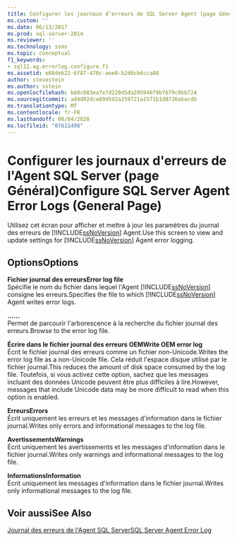```yaml
---
title: Configurer les journaux d’erreurs de SQL Server Agent (page Général) | Microsoft Docs
ms.custom: ''
ms.date: 06/13/2017
ms.prod: sql-server-2014
ms.reviewer: ''
ms.technology: ssms
ms.topic: conceptual
f1_keywords:
- sql12.ag.errorlog.configure.f1
ms.assetid: e08de622-6f87-470c-aee0-b2d6cb6cca88
author: stevestein
ms.author: sstein
ms.openlocfilehash: bd4c083ea7e7d220d5da20594079b7679c0bb724
ms.sourcegitcommit: ad4d92dce894592a259721a1571b1d8736abacdb
ms.translationtype: MT
ms.contentlocale: fr-FR
ms.lasthandoff: 08/04/2020
ms.locfileid: "87611498"
---
```

# <a name="configure-sql-server-agent-error-logs-general-page"></a><span data-ttu-id="a59b5-102">Configurer les journaux d'erreurs de l'Agent SQL Server (page Général)</span><span class="sxs-lookup"><span data-stu-id="a59b5-102">Configure SQL Server Agent Error Logs (General Page)</span></span>
  <span data-ttu-id="a59b5-103">Utilisez cet écran pour afficher et mettre à jour les paramètres du journal des erreurs de [!INCLUDE[ssNoVersion](../../includes/ssnoversion-md.md)] Agent.</span><span class="sxs-lookup"><span data-stu-id="a59b5-103">Use this screen to view and update settings for [!INCLUDE[ssNoVersion](../../includes/ssnoversion-md.md)] Agent error logging.</span></span>  
  
## <a name="options"></a><span data-ttu-id="a59b5-104">Options</span><span class="sxs-lookup"><span data-stu-id="a59b5-104">Options</span></span>  
 <span data-ttu-id="a59b5-105">**Fichier journal des erreurs**</span><span class="sxs-lookup"><span data-stu-id="a59b5-105">**Error log file**</span></span>  
 <span data-ttu-id="a59b5-106">Spécifie le nom du fichier dans lequel l'Agent [!INCLUDE[ssNoVersion](../../includes/ssnoversion-md.md)] consigne les erreurs.</span><span class="sxs-lookup"><span data-stu-id="a59b5-106">Specifies the file to which [!INCLUDE[ssNoVersion](../../includes/ssnoversion-md.md)] Agent writes error logs.</span></span>  
  
 <span data-ttu-id="a59b5-107">**...**</span><span class="sxs-lookup"><span data-stu-id="a59b5-107">**...**</span></span>  
 <span data-ttu-id="a59b5-108">Permet de parcourir l'arborescence à la recherche du fichier journal des erreurs.</span><span class="sxs-lookup"><span data-stu-id="a59b5-108">Browse to the error log file.</span></span>  
  
 <span data-ttu-id="a59b5-109">**Écrire dans le fichier journal des erreurs OEM**</span><span class="sxs-lookup"><span data-stu-id="a59b5-109">**Write OEM error log**</span></span>  
 <span data-ttu-id="a59b5-110">Écrit le fichier journal des erreurs comme un fichier non-Unicode.</span><span class="sxs-lookup"><span data-stu-id="a59b5-110">Writes the error log file as a non-Unicode file.</span></span> <span data-ttu-id="a59b5-111">Cela réduit l'espace disque utilisé par le fichier journal.</span><span class="sxs-lookup"><span data-stu-id="a59b5-111">This reduces the amount of disk space consumed by the log file.</span></span> <span data-ttu-id="a59b5-112">Toutefois, si vous activez cette option, sachez que les messages incluant des données Unicode peuvent être plus difficiles à lire.</span><span class="sxs-lookup"><span data-stu-id="a59b5-112">However, messages that include Unicode data may be more difficult to read when this option is enabled.</span></span>  
  
 <span data-ttu-id="a59b5-113">**Erreurs**</span><span class="sxs-lookup"><span data-stu-id="a59b5-113">**Errors**</span></span>  
 <span data-ttu-id="a59b5-114">Écrit uniquement les erreurs et les messages d'information dans le fichier journal.</span><span class="sxs-lookup"><span data-stu-id="a59b5-114">Writes only errors and informational messages to the log file.</span></span>  
  
 <span data-ttu-id="a59b5-115">**Avertissements**</span><span class="sxs-lookup"><span data-stu-id="a59b5-115">**Warnings**</span></span>  
 <span data-ttu-id="a59b5-116">Écrit uniquement les avertissements et les messages d'information dans le fichier journal.</span><span class="sxs-lookup"><span data-stu-id="a59b5-116">Writes only warnings and informational messages to the log file.</span></span>  
  
 <span data-ttu-id="a59b5-117">**Informations**</span><span class="sxs-lookup"><span data-stu-id="a59b5-117">**Information**</span></span>  
 <span data-ttu-id="a59b5-118">Écrit uniquement les messages d'information dans le fichier journal.</span><span class="sxs-lookup"><span data-stu-id="a59b5-118">Writes only informational messages to the log file.</span></span>  
  
## <a name="see-also"></a><span data-ttu-id="a59b5-119">Voir aussi</span><span class="sxs-lookup"><span data-stu-id="a59b5-119">See Also</span></span>  
 [<span data-ttu-id="a59b5-120">Journal des erreurs de l'Agent SQL Server</span><span class="sxs-lookup"><span data-stu-id="a59b5-120">SQL Server Agent Error Log</span></span>](sql-server-agent-error-log.md)  
  
  

